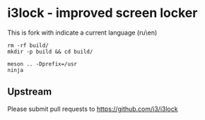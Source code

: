 i3lock - improved screen locker
===============================

This is fork with indicate a current  language (ru\en)

```
rm -rf build/
mkdir -p build && cd build/

meson .. -Dprefix=/usr
ninja
```

Upstream
--------
Please submit pull requests to https://github.com/i3/i3lock
